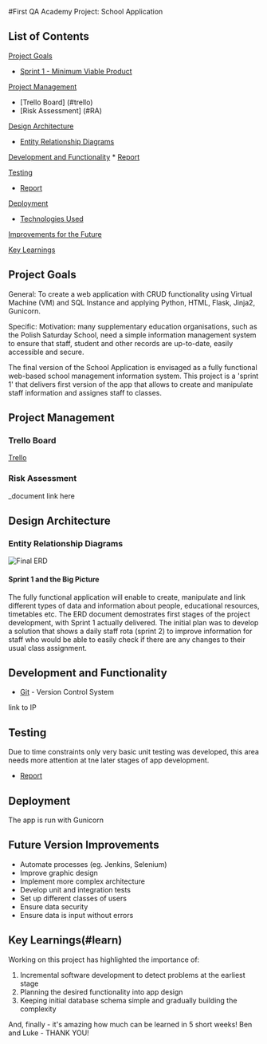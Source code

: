 #First QA Academy Project: School Application 


## List of Contents
[Project Goals](#PG)
   * [Sprint 1 - Minimum Viable Product](#MVP)
   
[Project Management](#PM)
   * [Trello Board] (#trello)  
   * [Risk Assessment] (#RA)   

[Design Architecture](#architecture)
   * [Entity Relationship Diagrams](#erd)

[Development and Functionality](#Funct)
     * [Report](#report)
     
[Testing](#testing)
   * [Report](#report)

[Deployment](#depl)
   * [Technologies Used](#tech)
     
[Improvements for the Future](#improve)

[Key Learnings](#learn)



<a name="PG"></a>
## Project Goals
General:
To create a web application with CRUD functionality using  Virtual Machine (VM) and SQL Instance and applying Python, HTML, Flask, Jinja2, Gunicorn.

Specific:
Motivation: many supplementary education organisations, such as the Polish Saturday School, need a simple information management system to ensure that staff, student and other records are up-to-date, easily accessible and secure.      



The final version of the School Application is envisaged as a fully functional web-based school management information system. This project is a 'sprint 1' that delivers first version of the app that allows to create and manipulate staff information and assignes staff to classes. 

<a name="PM"></a>
## Project Management 
<a name="trello"></a>
### Trello Board

[Trello](https://trello.com/b/J1s01rla/supplementary-school-volunteer-management-system) 

<a name="RA"></a>
### Risk Assessment 
  
  _document link here
  
<a name="architecture"></a>
## Design Architecture
<a name="erd"></a>
### Entity Relationship Diagrams
![Final ERD](/Documentation/ERD_Final.jpg)
#### Sprint 1 and the Big Picture
The fully functional application will enable to create, manipulate and link different types of data and information about people, educational resources, timetables etc. The ERD document demostrates first stages of the project development, with Sprint 1 actually delivered. The initial plan was to develop a solution that shows a daily staff rota (sprint 2) to improve information for staff who would be able to easily check if there are any changes to their usual class assignment.

<a name="Funct"></a>
## Development and Functionality
* [Git](https://github.com/martaniblett/school-application) - Version Control System

link to IP


<a name="testing"></a>
## Testing
Due to time constraints only very basic unit testing was developed, this area needs more attention at tne later stages of app development.
   
   * [Report](#report)
 
 <a name="depl"></a>
 ## Deployment
 
 The app is run with Gunicorn
 
 <a name="improve"></a>
 ## Future Version Improvements
 
 - Automate processes (eg. Jenkins, Selenium)
 - Improve graphic design 
 - Implement more complex architecture
 - Develop unit and integration tests
 - Set up different classes of users
 - Ensure data security  
 - Ensure data is input without errors

<a name="learn"></a>
## Key Learnings(#learn)

Working on this project has highlighted the importance of: 
1. Incremental software development to detect problems at the earliest stage 
2. Planning the desired functionality into app design
3. Keeping initial database schema simple and gradually building the complexity

And, finally - it's amazing how much can be learned in 5 short weeks! Ben and Luke - THANK YOU!
 
 
  
 
 



